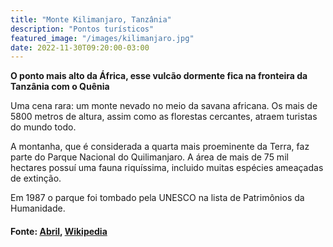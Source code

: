```yaml
---
title: "Monte Kilimanjaro, Tanzânia"
description: "Pontos turísticos"
featured_image: "/images/kilimanjaro.jpg"
date: 2022-11-30T09:20:00-03:00
---
```


**O ponto mais alto da África, esse vulcão dormente fica na fronteira da Tanzânia com o Quênia**

Uma cena rara: um monte nevado no meio da savana africana. Os mais de 5800 metros de altura, assim como as florestas cercantes, atraem turistas do mundo todo.

A montanha, que é considerada a quarta mais proeminente da Terra, faz parte do Parque Nacional do Quilimanjaro. A área de mais de 75 mil hectares possuí uma fauna riquíssima, incluido muitas espécies ameaçadas de extinção.

Em 1987 o parque foi tombado pela UNESCO na lista de Patrimônios da Humanidade.

#### Fonte: [Abril](https://viagemeturismo.abril.com.br/materias/veja-atracoes-imperdiveis-da-africa-que-nao-sao-safaris/), [Wikipedia](https://pt.wikipedia.org/wiki/Parque_Nacional_do_Quilimanjaro)
